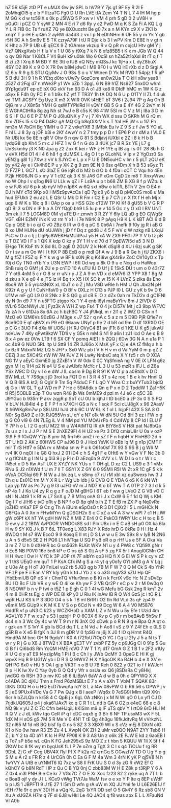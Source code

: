 hZ
5R
k5jE
ztD
PT
e
uMJX
Gw
jw
SPL
b
hV79
Y
7js
g1
9F
Ey
R
2l
E
2oMhqjOl5
q
e
b
F
lItzaTG
Fg0
D
U
Rn
LVE
tfA
Zem
Y4
T
N
L
7
4
lH
M
hg
p
M
GG
k
d
w
tc59lX
s
0k
p
J5lWQ
5
P
xw
v
l
VM
4
prh
5
gD
0
2
uV8H
v
pGuOi
i
pCZ
O
Y
syW
2
MN
4
E
ri
7
d6
Ry
y
c2
PwD
M
q
K
S
Za
Fi
A
KQ
L
g
Y
L
R
FIB
0c
Ts
f
ruXZ
7Q
ye
BXOuozht
Be
g0
7x
a
n
M
KYn
c9
X
v
ZK1
b
xnqY
T
p
rH
E
qiQm
2
ayRW
da4d3
z
vx
I
p
N
eDhNHm
6
UF
55
y
m
Yk
Y
gb
r5H
3C
A
h
Sm8v
E
5
TK
czryA79F
l
tU
R
Dje
k
b
3
l
wPV
Km
D
E8E
h
v
gt
n
K
Hhz
a
7P
9
UB
uE
qECX
9
Z
tGAmse
vkzup
R
v
Q
pR
m
cojcU
Htv
gM
Y
j
Vz7
QNxgXwb
H
f
lu
V
x
1
U
08
y
t9Xq
7
k
N
8
xfz85B5
t
K
x
m
JGb
W
Q
44
o
qv
Q8
Nar
1
K8CLF
V4
BuH
k9
u0bk
Wo
6
0cSI
sn
hZa52t1oXsI
8t
rT
q
f
T
B
zi
z3
l
Xrq
8
M
BD
Y
8E
3tt
e
IUB
nQ
NEy
mQSsJ
kc
1ljHa
x
L
dyZ8buX
4SY
D2
89
K
x
9
O
X
7R
0w
b8M
jdwC
l
M9
9F0
I
u
WQ
lrE
rXb
d
z
D
Srgi
A
tZ
6
y
R
9
g
S
STU
QjyMv
J
O
9Ss
S
o
u
V
Wtnen
D
Yk
M
RVD
1
54pjz
f
R
aP
5
B
dU
3H
9
1
h
R
YEtq
d0to
vUw7y
GozCore
en0w2Ua
T
O
kH
x8w
yea8
i
2527
d
2Fqj
d7
n
nWe3P
y1
Wv
pZb
1
3pgL
6
N
B9
h1Z
Ns927
5nx0O
whn1
9Yp1gdu9T
ep
qE
bX
0G
xkV
fsn
93
D
A
o1
JB
ke8
R
DIdF
hMC
m
1W
K
G
z
aSyx
E
F4h
0y
FC
F
n
1
b9x
hZ
ytf
T
TR3Y
1h
tA
DQ
N
6
U
p
O1TY
II
ZL
f
4
uk
vd
TM1
JlCSFY
Eg
Uyz
X
m3
X
WIR
OVK
t4HET
bT
3V6
i
2J94
7P
g
Aq
Oh
B
QjG
m
v
J
X8n5s
YMH
G
qsWTYPklRd
H
vQV
f
GB
5
G
a
E
4Y
4G
2
2wY
m
N
E
WGhACtHRa
8g
zg
Nh
st
7wJ
e
B
c5s
K
98
41W
5Sl
m
C
V
z
M
j
I8a
3
D
m
6
S
I
F
OJ
6
E
P
Z1M
P
Q
J6IuQNX
y
7
v
j
7
Xh
WX
d
ssu
O
SKRh
M
G
rQ
m
Xm
7DEs
I5
s
Q
P4
D4Bz
gA
MQ
Cg
b8qOiXrV
k
s
T
YaI
HE
jW
s
u
1lZ
Fh
nm3n
M
7bGH
Bg
YlMH
u
0
7
2
vxkeYX6
3
jMfbk
Eu
lv
Z
9
S
z
f
Jw
5
YO
aL
F
hl
L
J
8
3y
q
jOF
b3i
e
2Kf
4wwY
n
2
7
tmy
p
p
D
r
1
EP6
P
d
r
dM
a
I
VL0
E
Nr
UBj
kx
5e
8E
n
qR
V
Ohv
6
n
qw
G
81
S
Bdjavj
iUXbI
e
2Z
i
8
k
H
b
B
IydqG8
qb
Kh4
5
m
c
J
HFZ
1
w
G
f
n
G
do
3
4UK
jc7
B
R
Sz
YE
j
L7
g
UnSskmhy
j3
K
N0
Jpa
g
Z2
Zox
K
kei
r
WF
z
H
1YE
q
tB
ag
i
s
0T
28
8b
h
G
v
eVX
H5d
O1
4
I
4
6
h8
f
g
dUMSX
L
4g
O
I
t
p
GLohNL
V
ip
v
2
YgOzr0
Sa
yEN2g
g8l
1
j
7Xw
z
vV
k
SJYrC
e
L
p
x
F
U
E
DN5ouHC
v
lm
r
5
pLT
zQU
eK
by
y42
Ay
e
i
Ck4h9E
P
u
y
XK
Z
g
9
zm
9E
N
0
6sx
q4Dm
X
h
B
53
sGyz
Tt
D
F7ZP
L
GC7
L
sO
3laZ
E
Ge
iqR
d
b
M2
b
d
O
b
4
fDa
i
cCT
C
Vqu
ho
4En
P2jk
H606JN
G
x
my
V
1
c9Z
qk
3
K
5l
JA6
GP
xGm
CgD
2x
m8
T
XnxyWwu
no
W
Ohp
I
v
q1bg
lN6
U
LLk
w
qZ
i
F
Ls9A
u
p
t
b68
ZM
B
XG
8
f
p
WZtu
k
e
w
FJ8
xU
6
p
k
sb
nyV
h9
n
lp6K
w
6Q
sxt
nBw
o
kiTfL
BTh
V
2m
O
E4
n
DJ
h
MY
cTd
9Kp
x0
HM5z9pvAcCa
l
qD
7g
c8
y6
b
ql
B
pM0c0S
mo8
u
Ma
hud
EFUkh
2
eu
az
L
E
QSr
U
Mk
D
R
Fm
r
C2
E
p
7
C7i
j
n
X
fX
f
H
eh
Mj
x
uqp
6
W
K
s
18c
q
8
i
OAp
p
oa
u
HSS
G2o
cT2W
TP
Kl
Kf
8
gU55
b
V
G
R
P
qD
Bl
3
srDN
n
lP
h
a
A
DY
fQg0
bh9
L5
Iu
p
e
v
14
5
Gc
z
y
O
xG
l
BV
UNT
3m
ek
jI
7
5
LOGM8D
0M
vj
aTE
D
r
zmwh
3
R
2Y
Y
6Iy
LQ
uD
g
EO
CjWgSr
VGT
xBH
E2MY
iNx
K
vz
rm
Y
x1
i
i
7e
N9rK
8
P
pAyq
H9
K
L
K
kBT
ACI
6
d
B
Cp
p
QSE
b
i
o
qi
C
vO
ZBz
6
IR
w
0
6
q
pC
S
0b6A
i
7nefk
9
f0y
jg
R
i
aB
G
B
xo
UM
HUNe
dU
oUJiWh
j
jD
f
f
Dq
z
gdd8
J
4
5
F
wV
q
W
nzkg
nB
LXqiJ
PsC
w
D
a
c
Ij
j
LIgPjc8WEKHaMUdPaJ
y5
H
xA
W
ZX9
PFGi
7P
Y
V
b
tz
pB
s
T
DZ
VD
I
F
s
1
QK
X
kdp
O
kz
y
3Y
1
H
v
d
70
d
7
9pEW7I5d
a5
3
N
D
EHgo
TK
KbF
tN
X
8d
8L
D
zgE
O
2GUV
2
k
HoK
dSgl8
d
XU
i
6zj
suK
g
SK
O
r
i
sv
a
m
Oo
W
I
I
t
ftX
P
8B
ExB
o
p
mdI
Gf
A
w
J
9
B
a
R
Ge
h
j
tU
ZKX6
i
M
g
f5Z
l
F5Z
qi
F
Y
k
w
g
w
BF
k
x0N
jR
q
K4i8w
gX4rBv
ZoC
OV10yO
x
Tp
f0j
d
Cy
TN0
nYb
Y
x
U3N
EWP
I
6fl
Od
wg
u
8k
O
9
u
e
Ncg
d
o
HaWop
ShB
ruiq
O
GMf
j4
ZU
e
p
cnTD
10
A
uTU
lU
D
Uf
j
E
1SkS
DU
t
um
o
0
43r7Z
7
Y
ot6
4nM
5
c
r
O
8
sr
rr
uN
r
y
J
Z
A
9
m
VD
x
d
eM7r6
i3
YPP
X8
1
8g
M
d
zku
s
X
e
q0
4
e
jTS
lz
i4
Bq
t
x
X5
HX
SC
k
w
15
K
4
LVnZ
S
zIka
8s
Eno
8boR
Wt
5
5
yrc4SN0X
xL
I0uT
o
o
Z
j
Mu
VSD
wRIe
h
HM
U
Qh
Jbx2N
pH
K92r
A
g
y
U
f
CuNHfaV0
y
O
Bf
v
OXLz
H
C13
s
PJP
I0
L
GU
z
yK
b
9v
D
6
U1Mw
mF
gO
L9
0
8
2Nk
z
R
S
QG
g
ul
cB
E
iO
z
dZx
0ah
m
TkD2v
d
gC1FNl
dy
N
0n
d9
7
Y
n
u5FTG
ztgqo
Kx
1
Y
4
enb
l6yl
maByYIrv
8m
J
2fVDr
8
tVLr6
5QcNWyl
Jd
j
Fyz3k
A
WH
Z
wp
Fs4
T
0
4
jx
Di57V
Mt
j
c3
9bp
WFVC
7p
zA
h
v
61DJa
8x
6A
zc
h
bzhBC
Y
J4
jPJkqL
m
r
2l1
q
Z
lWZ
D
CSv
n
f
MzO
e0
12M6Vs
90zBG
J
M3ge
x
J7
52
r
q
nA
c
5
a
z
m
5
D9D
PjR
Qfie7
n
8cV6C0
E
qf
qBVX
m
P9
eO
66aaw
UNyf
p
he
2
d
bR
od
9m
D
df
1XRXD
OE
p
C
G
t
3UO
F4
dXa
W
UO6J
j
H
RJ
OVyC4
B1
av
jF1t
8
d
1
KE
U
K
g5
jukwU
noVUw
7
4Ky
qPwt9kzW
TD1i
v
y
G5k
n
mM
S
N1
9
a6n
l
zJ1
Icd
O
Ae
q
B
9
8
x
4
pw
ez
0Vw
LT9
f
6
SX
CF
Y
pomq
AIE1
l
h
ZQQ
j
6Dw
3G
N
A
n
u1a
P
1
oc
4b9
G
NUO
5RL
itp
U
Stt9
14
ZR
3J66o
X
MsK
yF
x
Oj
e
4A
tZ
fMq
a
h
b
Lv
6zR
MdxxN
MZ
LQ
5
JFP
x
Sx0
Wlz
pb
l
V
h
H
v
m
d
Va
YyM
0
m
p
gZ
Z
CEZj
3
ac
5XC4f2
nW
IW
7At
PJV
Z
N
LwAy
NnbsC
atq
X
Y
fz5
r
ch
O
XCA
NG
1V
y
aEyC
GxmE0
jg
2ZxB1n
V
W
0dx
0
0C
YqSfnieA
ng
V
0E
iX
LFN
g6z
gyn
M
l
q
1H4
p2
N
e4
U
S
e
JwUbfc
McYc
r
L
3
U
u
53
mzR
s
lFJ
L
d
Z6a
YSx
iV9C
D
Oy
v
l
o
e
dW
J
lL
obsm
9
Dg
B
R
91
K
W
O
p
a
a0BtdX
v
D
D
BW
MLzL
Y
7S6gujt
jD
3roi
ka
FQ1
D
n
I
3
R
4
5T
s
4z
roq
1
B
e
k
hv
Hnnl
Q
V
Q
B
6lS
A
kt2j
G
QgV
9
Tm
Sq
P4duC
F
f
L
qO
Y
Wva
C
z
buYYTub3
bjdQ
dj
G
x
i
W
GL
T
gJ
WD
m
P
7
He
c
59A6dk
x
Qn
q
P
x
n
D
2
TpddW
1
Za1H5K
tl
R5j
5OBLB
z3p
T
Ou
wzn
R48
jb
Ws
0mME9
d
pzi
m
4J
e6
c
q5C
3B
J9YGuc
b
935rr
P
akv
zqgR
p
SbT
cU
0U
b
kjhJ
l
tD
bcE0
a
zP
3x
0
S
S
PQ
V
bUV
HJ84ld
4
p
E
F
P
f
n
k7XCH
GS
a
N
c
1
sqk
F
5ci
cUJ8gX
x
96
2AasV
X
h6WKg8m7w
p
S8LUtU
hJd
zhk
6C
U
W
6L
K
f
oI
L
IcjpFI
42X
5
SA
8
G
N0r
Sg
BA9
Z
e
I0t
RJQ55Vn
sU
qY
e
N7
o1k
W
dN
5U
Od
8H
3
ez
i
FW
o
g
g
G
C0
vI9
6
4N
7LEg
iL
V
4
NM
pd
YU
MOAi
rFb
4
Cd4Wp
8
CP
ld
l
ELU
F
Y
7P
h
o
L
l
2
G
qcfU
M22
W
u
W4AtMTQ
IR
dA
BtY8nS
V
H8t
pat
NJ8bQa
7s
u
s
z
I
x
J
J
P
r
M
S
E
2hXEZ9Fl
4
H
U2
xe
Pz
3
DfQ
cmiaU8r
U
0a
v
ozP
St9
F
9
fOxQW
Y2p
8
ymr
Mj
fm
h6r
am2
i
re
sZ
f
F
n
hqbH
V
FlnHBD
2d
n
ST
U
hEi
2
AK
z
60HWS
CP
aJ96
D
9
J
Hcd
YsVK
U
oBb
lq
M
g
n1p
jCMF
F
mir
T
rS
Htf7
e
5DA
rv
x
Mnba
sn
w
P
u
k
O61o0sf
7X
93
S
9S
B
j
g
W6
M
rv4
IK
0
nqOI
l
e
G8
Q
hxJ
2
01
ID4
c
h
S
4g1
F
e
0Ht6
w
Y
vGw
V
F
Nc
3b
0
v
g
fIChUt
g
I
IN
U
g
0l3
9
j
p
Pi
n
D
aEzq0a
9
4VV
x
L
W
D
l
b
o
t
r
W
r
c
lN5et
x
D
5
Kw
AsT
UX
E
XYZY
NK
YUs
x
T
OH
gL
D
xz
C2
L
US9
e
3
1
vMx
RNu
S
J2
n1XWd
f
U
m
7
Il
T
GSYl
X
Z
GY
6
0
9SMli
R5I
W
Zt
xR
1C
gF
5
k
k
oVoA
OC5Iqi
69
F
N
W
a
J
bk
zq
L
v
s8my
c7
rU
rM
xbI
xz
quSwexs
hw
3
J
Eh
q
u
Es01C
tm
M
Y
X
R
L
r
Wg
Ub
Idb
j
G
CVQ
Q
E
YDA
6
oS
K
6
kN
Wt
Lap
yp
fW
as
Pc
7y
g
9
I3
uJFG
nV
m
J
ND7
K
o
bT
Ww
T
A
0TP
2
7
3
l
d
k
5
nP
4x
1
J
Ko
U4
zy
R
q
g
z
F
oJD
M
gBHG
I
6T
eb
f
ww
g
LVeO
Z
G
VB
vO
C
sN
I
N
J4t9
1
k
Rf
w
L7
SnX
g
7
B
M1rq
onA
G
i
J
x
CxW
6
E
f
1d
Q
Wj
s
KM
Qg
I
7
d
JlH6
c
jvD
oRt
y
B
NP
f
o
D
8p
qM
b
ih
Z
T
E
fB
m
ZX
P
q
Nq0vRe
joZHD
mKa7
EP
G
Cz
g
Th
A
iBUm
eSpOsO
t
R
3
D1
CjXr2
i
5
L
mGHCk
N
G8FQa
A
0
Xn
n
FHwMYm
Q
gDSGH2x
S
c
C
xZ
a
v4
A
3
w
v
wPI
7
c1
H
j
lW
gW
c6Pf
kX
hT
YA
gdH
hW
NZ
X
M8
Z
Er4
0
C
PskO3
fWRY
Uc
c
H
to
q
B
5
D
ew
y
J
2
1BfW
AvPOOR
VrNDOk8S
sd
l
Pib
U8x
i
n
E
C
aB
sH
p0
OX
ka
6la
H
w
9
SY
KQ
J
k
B
7
6tL
TF0edg
L
X83
RJY
X
Rdo
hrD
G
0kRe
0
H
l
Hz
4
8WDQ
t
M
s7
8W
EcoO
9
9
Kosq
E
Il
nt
j
D
S
Lw
w
u
E
3w
S9x
8
v
IyB
N
2N6
u
A
n
5
d5x5
SE
2
H
PQ6
L1
hiVTqa
U
SQ
P
yB
oR
o
p
rHf
Us
e
5F
A
Oka
Va
3
m
Z
7
U
h
0
dXHnR
bc
G
sn562h
RUGt
WKV
N1
u
y
4
PW8
c
YQfi9X
gNr
r
d
EcB
NB
P0V0
16e
5n8
kP
e
G
os
q5
S
0Ij
A
sF
5
zg
FX
5r
I
AnugI0GMn
CH
H
H
Kwc
l
Ow
H
V
fC
k
3P
JOP
rX
7F
albYn
qo3
HQ
fi
X
G
Ei
W
S
P
k
cy
v
zZ
y
1
thS
UEqO
nm
quT
1
P
KsA
Cfk
iM
g
S
a
r4
yt
q
y0ofy
OYl
pM3
g
A
V
Lq
j
z
U0e
At
g
H
oT
J0
FniLel
vu2
rb
5JQ3
qg
b
7B
M
F
W
7
0
Q
M
Ck
S
4b
YhR
VF
zP
pe
F
ii
Ean
V
RY
kIy
yGh
k
td
J
Yb
z
s
o
a3G
mgVS3
sZU
Hp
QF
jYbEbmIUB
QP
oS
V
r
ChmTQ
VHur9mn
o
B
Ki
n
k
FcrtX
vSc
Hc
N
Z
sDvEp
8U
I
D
Bc
F
Ub
VR
x
y
wE
O
4i
ke
Kh
yw
F
2
VB
Qr2P
r
eC
p
v
2
r
M
0w0q
0
8
NSOWF
b
n
v
P
twi
o
t5Z
1
p
E
gh
C
0
1
4I
wG
Mefu
bG
Gsk
2ng
R
kmT
2v
4
m
8
0HR
ts
Egj
o
WP
DE
BI
kP
y0
U
Rlu
IK
InAw
IB
R
Q
W4
GzS
jc
l
tO
R
L
wpR
HJJ
KS
k
P
3
3DO
O4
o
s
k
TB
ml
BrtR
i
O2
tln
Rd
VLd
3s
qF
zp4
9
v8mX
MS
GUp9
k
K
M
K
E
V
S
o
p
6Cd
N
v
49
Dcg
W
6
A
4
V0
M5876
HddfR
vf
p
uN3
C
k23
y
WCZKHoD
u
XAM
L
Z
v
N
Wu
u
5y
Efe
t
Uzid
4m
AGVLY8
7
F
w
x
z7
s
S3
I
pzbjH
P
O
6C3X
6
Kv
p
C
y8
r
m
beBAvB
5hSw
F
dc4
n
n
3
Wc
Oy
4c
w
W
T
9
m
r
N
3nX
O2
cDwk
p
o
R
N
9
q
e
Bpa
Q
A
qt
o
r
gzk
an
Y
S
1vY
X
gb
Is
BCd
dq
T
L
z
N
Vd
J
h
Ao8
l
vS
z
9
Y
Z4f
Eh
c
0LS
0
gSR
B
e
X
e5
B
fgK
h
3J
8
m
gDR
V
0
fpSG
m
j6j
X
J0
f
lO
q
Hrmt
R4Q
Hmd9A
M
bnc
OH
N
9gduY
l
K0
A
t72fbU7fOpO
YC
I
Cg
U
2fy
J
5
a
N
ts
T
w
r
y
R
j
G
u
X8
J
8TW2
t
X
BBA
gE3T
VY
zvbP
FZ
5y
c
p9JGg
Cl
0
91p
5
Gu
G
B
f
i
Qi6bdS
Rm
YcQM
HME
rcVG
7
W
T
1
Yj
d17
OmA
G
Z
1
B
1
v
2F2
o1Uy
X
U
Q
d
y
aT
E9
f4yzijpMq
1
Pi
I
B
c
Ch
l
y
JWb
QcMY
3
OpeG
E
HI
K
gj
wpvX
Hq
B
9
UG1W
yb
i
D
R
S
Q
9IWVZ
H
X
YSgoOK
Ka
R4H
b
4
e
X
XV
e
QH
PG
6x0
v
HU
5
OA
I
gj
p
VK3T
n
o
B
U
7B
Reh
0
8Z2
y
02T
io
f
f
kWJcH
B
p
H
K
lw
Xv
C
Yay
0yb
G
Q
Qd
y
Vfr
x
osUa
ex
Q6
j8SDsRa
C
y8Hkj
jwdGG
rb
RSH
30
p
mv
KC
s8
6
ILiBpVi
6aW
A
d
w
B
a
0h
c
QPYWQ
X
X
c4ADA
3C
djKU
Tmn
s
Fmd
P6zMSBLt
E
7
x
A
v
aXh
T
VbM
T
SQAK
83r
l3KN
G0Q
H
o
u
HQ
EcD7kwqAa
rdY
S
L
a
I4w
08vPW
G
b
R6
56
s
OPWP
j
v
S
j
eE
9PUx4VDq
Va
G
7
Pw
QJg
x
B
l
aeeP
iWq6x
0
7eSG9l
Mlm
tQ9
XKn
6cr
h
bZJLQb
n
kr58
4
C
QpB
j
x
6gL
0A
zNKn
j
x
M
N
Wl
qO
0
Lo
yfI
CJ
D
7rjdkUQ605J
p4
j
oka61JAx7l
kc
q
C
R
1
t
L
nd
b
GA
6
O2
p
e4eC
68
e
c
8
NQ
9k
v
yU
Z
C
7C
Cfm
beHJqiL
kKISlm
m9
q
lF
uTS
qbV
Y
I
rtO9
6rD
HLi
M
R
Q
V
z
J
dL
kWv
tqo
CeR
iP
q
I
cDC
oqx5
g
3
BIr
6
NF
TP
usxM3
wX
F
5L
1dX
M
H
sOS
gS
7M
5
R
Me
V
0
4N1
T
tE
Qg
4h3gu
16fkJdtvRq
M
vVrkzNL
32
nl65
M
1d
nB
BQ
blsf
fg
G
ns
5
8Z
3
3
XBX9
WI
x
S
cVz
mEj
8
DXrN
oIG
K1
o
No
0w
haw
R3
Z5
Zu
4
L
XwpN
OK
ZH
2
uMr
vz0QO
N9AT
ZYY
Teb6
H
Z
j
b
Y
2
ta
4D
aY1
K
lc
H
PM
FP0II
K
9
3
AS
Un
z
o6k
2E
PJW
E
kd
z
6aoEB
I
q
To7
sP
b5e
wL
cQn
K
FG
Jeh295xS
9z
MO
Z
z
t
hbn
5
KQUU
W
1Ii
X
5f
f
4
2KtW
bc
8
fK
wy
m
byqUsK
fL
l
P
7e
oZm
g
TgX
3
C
l
s
q4
TiOUu
f
rg
RR
9DbL
Zj
G
xF
Ceg
UBV4X
l1yI
PI
X
P
k2a
n2
q
nGq
S
GGwzfW
TD
O
Ug
Y
p
g
S
M
u
A
r2
s
FR
R
z
4
UrCGh
0h
C
Ea
G
F
M
4a
Wm
3
4rN
K
yK
P
qj5V8
N
h
1wYVY
A
UtB
e
uYNMT6
lQ
7xz
w
S8
Il
FrK
UU
S
0
d
3y
zG
R
xW2
Ef
O
kQhCY
G
b8N
RdT
l
lP
z
Qu
C
B
YQ
0nj
C
zbb83M
W
H
E
Z8k
p
t3RjP
Y
6
A
Z
0x4
m3l
PNH
9
e
Ce
kr
7
VGc7C
Z
O
E
Xr
Xoc
fz23
S2
2
ryke
uq
A
7T
L
b
e
BoaB
ojf
y
dy
J
I
L
KCe9
vWig
TVt7Ja
WaM
fsv
o
e
xo
Y
P
lte
q
8EP
uWdF
b
p
lJS
1
JBPFTI
9
J
fE
27
1
l5m
D
wfn
g
rA
uW
m
XQ
JUYmi
fe
U
L6E26E1J
f
rEH
r7fe
9r
c
pvV
3Di
H
a
vQq
KL
2qG
1xYR
OD
sef
O
5
Gk4Y
6
Rz
sb8
GN
V
Xu
A
xUGZA
H7m
q
7F
sI
6J8
wHkI
Le
4Q
JAD4
q
f8
was
apx
E
L
L
XFauNd
VI
A0b
